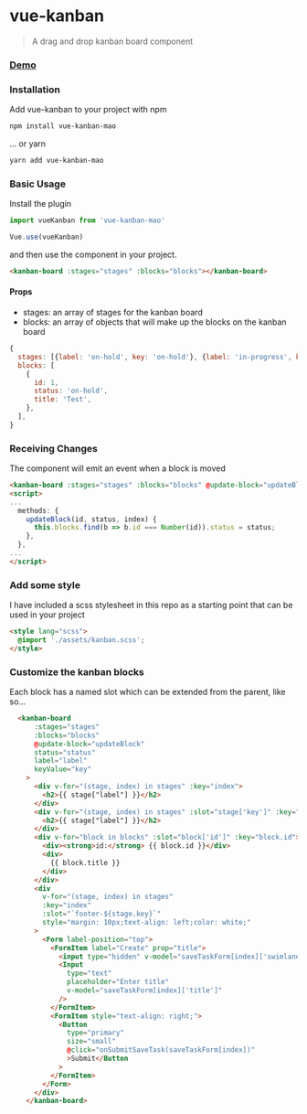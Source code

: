 # vue-kanban 

> A drag and drop kanban board component

### [Demo](https://brockreece.github.io/vue-kanban/)

### Installation

Add vue-kanban to your project with npm
``` bash
npm install vue-kanban-mao 
```

... or yarn
```bash
yarn add vue-kanban-mao
```

### Basic Usage

Install the plugin
```js
import vueKanban from 'vue-kanban-mao'

Vue.use(vueKanban)
```

and then use the component in your project.
```html
<kanban-board :stages="stages" :blocks="blocks"></kanban-board>
```

#### Props
- stages: an array of stages for the kanban board
- blocks: an array of objects that will make up the blocks on the kanban board
```js
{
  stages: [{label: 'on-hold', key: 'on-hold'}, {label: 'in-progress', key: 'in-progress'}, {label: 'needs-review', key: 'needs-review'}, {label: 'approved', key: 'approved'}],
  blocks: [
    {
      id: 1,
      status: 'on-hold',
      title: 'Test',
    },
  ],
}
```

### Receiving Changes
The component will emit an event when a block is moved

```html
<kanban-board :stages="stages" :blocks="blocks" @update-block="updateBlock"></kanban-board>
<script>
...
  methods: {
    updateBlock(id, status, index) {
      this.blocks.find(b => b.id === Number(id)).status = status;
    },
  },
...
</script>
```

### Add some style
I have included a scss stylesheet in this repo as a starting point that can be used in your project
```html
<style lang="scss">
  @import './assets/kanban.scss';
</style>
```

### Customize the kanban blocks
Each block has a named slot which can be extended from the parent, like so...
```html
  <kanban-board
      :stages="stages"
      :blocks="blocks"
      @update-block="updateBlock"
      status="status"
      label="label"
      keyValue="key"
    >
      <div v-for="(stage, index) in stages" :key="index">
        <h2>{{ stage["label"] }}</h2>
      </div>
      <div v-for="(stage, index) in stages" :slot="stage['key']" :key="index">
        <h2>{{ stage["label"] }}</h2>
      </div>
      <div v-for="block in blocks" :slot="block['id']" :key="block.id">
        <div><strong>id:</strong> {{ block.id }}</div>
        <div>
          {{ block.title }}
        </div>
      </div>
      <div
        v-for="(stage, index) in stages"
        :key="index"
        :slot="`footer-${stage.key}`"
        style="margin: 10px;text-align: left;color: white;"
      >
        <Form label-position="top">
          <FormItem label="Create" prop="title">
            <input type="hidden" v-model="saveTaskForm[index]['swimlanesId']" />
            <Input
              type="text"
              placeholder="Enter title"
              v-model="saveTaskForm[index]['title']"
            />
          </FormItem>
          <FormItem style="text-align: right;">
            <Button
              type="primary"
              size="small"
              @click="onSubmitSaveTask(saveTaskForm[index])"
              >Submit</Button
            >
          </FormItem>
        </Form>
      </div>
    </kanban-board>
```
